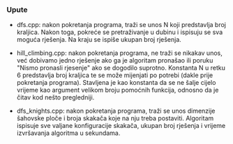 ### Upute
- dfs.cpp: nakon pokretanja programa, traži se unos N koji predstavlja broj kraljica. Nakon toga, pokreće se pretraživanje u dubinu i
ispisuju se sva moguća rješenja. Na kraju se ispiše ukupan broj rješenja.

- hill_climbing.cpp: nakon pokretanja programa, ne traži se nikakav unos, već dobivamo jedno rješenje ako ga je algoritam pronašao ili
poruku "Nismo pronasli rjesenje" ako se dogodilo suprotno. Konstanta N u retku 6 predstavlja broj kraljica te se može mijenjati po 
potrebi (dakle prije pokretanja programa). Stavljena je kao konstanta da se ne šalje cijelo vrijeme kao argument velikom broju pomoćnih
funkcija, odnosno da je čitav kod nešto pregledniji.

- dfs_knights.cpp: nakon pokretanja programa, traži se unos dimenzije šahovske ploče i broja skakača koje na nju treba postaviti. Algoritam
ispisuje sve valjane konfiguracije skakača, ukupan broj rješenja i vrijeme izvršavanja algoritma u sekundama.
